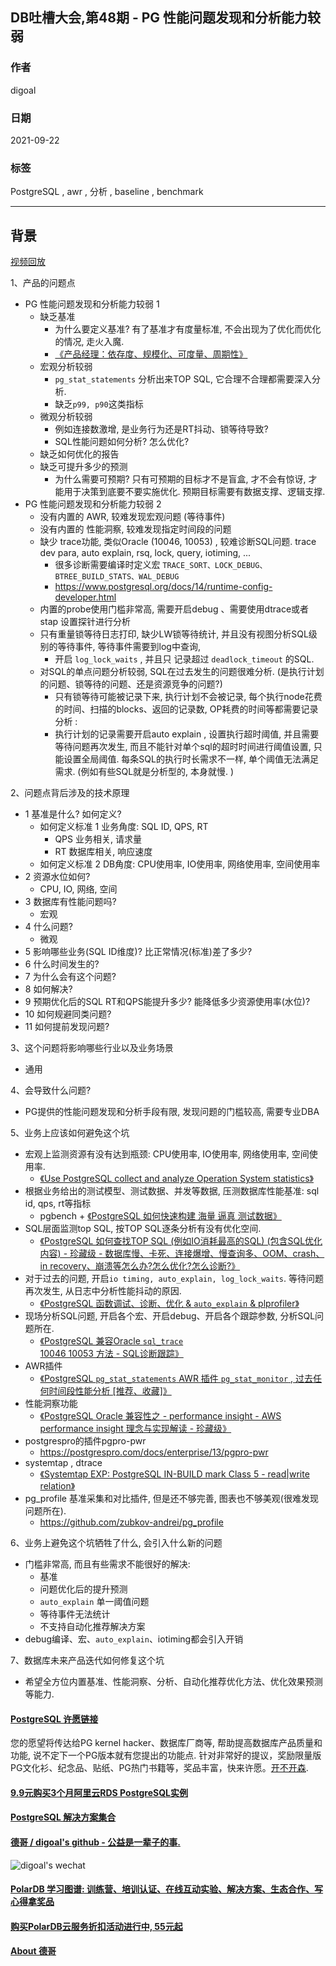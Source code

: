 ## DB吐槽大会,第48期 - PG 性能问题发现和分析能力较弱  
  
### 作者  
digoal  
  
### 日期  
2021-09-22  
  
### 标签  
PostgreSQL , awr , 分析 , baseline , benchmark      
  
----  
  
## 背景  
[视频回放](https://www.bilibili.com/video/BV1cL411x7me/)  
  
1、产品的问题点   
- PG 性能问题发现和分析能力较弱 1  
    - 缺乏基准  
        - 为什么要定义基准? 有了基准才有度量标准, 不会出现为了优化而优化的情况, 走火入魔.  
        - [《产品经理：依存度、规模化、可度量、周期性》](../202012/20201225_02.md)  
    - 宏观分析较弱  
        - `pg_stat_statements` 分析出来TOP SQL, 它合理不合理都需要深入分析.   
        - 缺乏`p99, p90`这类指标
    - 微观分析较弱  
        - 例如连接数激增, 是业务行为还是RT抖动、锁等待导致?
        - SQL性能问题如何分析? 怎么优化?  
    - 缺乏如何优化的报告  
    - 缺乏可提升多少的预测  
        - 为什么需要可预期? 只有可预期的目标才不是盲盒, 才不会有惊讶, 才能用于决策到底要不要实施优化. 预期目标需要有数据支撑、逻辑支撑.    
- PG 性能问题发现和分析能力较弱 2  
    - 没有内置的 AWR, 较难发现宏观问题 (等待事件)    
    - 没有内置的 性能洞察, 较难发现指定时间段的问题    
    - 缺少 trace功能, 类似Oracle (10046, 10053) , 较难诊断SQL问题.  trace dev para, auto explain, rsq, lock, query, iotiming, ...      
        - 很多诊断需要编译时定义宏 `TRACE_SORT、LOCK_DEBUG、BTREE_BUILD_STATS、WAL_DEBUG`   
        - https://www.postgresql.org/docs/14/runtime-config-developer.html   
    - 内置的probe使用门槛非常高, 需要开启debug 、需要使用dtrace或者stap 设置探针进行分析   
    - 只有重量锁等待日志打印, 缺少LW锁等待统计, 并且没有视图分析SQL级别的等待事件, 等待事件需要到log中查询,   
        - 开启 `log_lock_waits` , 并且只 记录超过 `deadlock_timeout` 的SQL.   
    - 对SQL的单点问题分析较弱, SQL在过去发生的问题很难分析. (是执行计划的问题、锁等待的问题、还是资源竞争的问题?)  
        - 只有锁等待可能被记录下来, 执行计划不会被记录, 每个执行node花费的时间、扫描的blocks、返回的记录数, OP耗费的时间等都需要记录分析 :   
        - 执行计划的记录需要开启auto explain , 设置执行超时阈值, 并且需要等待问题再次发生, 而且不能针对单个sql的超时时间进行阈值设置, 只能设置全局阈值. 每条SQL的执行时长需求不一样, 单个阈值无法满足需求. (例如有些SQL就是分析型的, 本身就慢. )   
  
2、问题点背后涉及的技术原理  
- 1 基准是什么? 如何定义?    
    - 如何定义标准 1 业务角度: SQL ID, QPS, RT  
        - QPS 业务相关, 请求量  
        - RT 数据库相关, 响应速度  
    - 如何定义标准 2 DB角度: CPU使用率, IO使用率, 网络使用率, 空间使用率    
- 2 资源水位如何?   
    - CPU, IO, 网络, 空间    
- 3 数据库有性能问题吗?   
    - 宏观  
- 4 什么问题?   
    - 微观  
- 5 影响哪些业务(SQL ID维度)? 比正常情况(标准)差了多少?   
- 6 什么时间发生的?   
- 7 为什么会有这个问题?   
- 8 如何解决?   
- 9 预期优化后的SQL RT和QPS能提升多少? 能降低多少资源使用率(水位)?   
- 10 如何规避同类问题?   
- 11 如何提前发现问题?   
  
3、这个问题将影响哪些行业以及业务场景  
- 通用  
  
4、会导致什么问题?  
- PG提供的性能问题发现和分析手段有限, 发现问题的门槛较高, 需要专业DBA  
  
5、业务上应该如何避免这个坑  
- 宏观上监测资源有没有达到瓶颈: CPU使用率, IO使用率, 网络使用率, 空间使用率.   
    - [《Use PostgreSQL collect and analyze Operation System statistics》](../201202/20120214_01.md)    
- 根据业务给出的测试模型、测试数据、并发等数据, 压测数据库性能基准: sql id, qps, rt等指标  
    - pgbench + [《PostgreSQL 如何快速构建 海量 逼真 测试数据》](../201711/20171121_01.md)    
- SQL层面监测top SQL, 按TOP SQL逐条分析有没有优化空间.   
    - [《PostgreSQL 如何查找TOP SQL (例如IO消耗最高的SQL) (包含SQL优化内容) - 珍藏级 - 数据库慢、卡死、连接爆增、慢查询多、OOM、crash、in recovery、崩溃等怎么办?怎么优化?怎么诊断?》](../201704/20170424_06.md)    
- 对于过去的问题, 开启`io timing, auto_explain, log_lock_waits`. 等待问题再次发生, 从日志中分析性能抖动的原因.   
    - [《PostgreSQL 函数调试、诊断、优化 & `auto_explain` & plprofiler》](../201611/20161121_02.md)    
- 现场分析SQL问题, 开启各个宏、开启debug、开启各个跟踪参数, 分析SQL问题所在.  
    - [《PostgreSQL 兼容Oracle `sql_trace` 10046 10053 方法 - SQL诊断跟踪》](../202109/20210904_04.md)    
- AWR插件  
    - [《PostgreSQL `pg_stat_statements` AWR 插件 `pg_stat_monitor` , 过去任何时间段性能分析 [推荐、收藏]》](../202104/20210415_01.md)    
- 性能洞察功能  
    - [《PostgreSQL Oracle 兼容性之 - performance insight - AWS performance insight 理念与实现解读 - 珍藏级》](../201901/20190125_02.md)   
- postgrespro的插件pgpro-pwr   
    - https://postgrespro.com/docs/enterprise/13/pgpro-pwr  
- systemtap , dtrace
    - [《Systemtap EXP: PostgreSQL IN-BUILD mark Class 5 - read|write relation》](../201310/20131016_05.md)  
- pg_profile 基准采集和对比插件, 但是还不够完善, 图表也不够美观(很难发现问题所在).
    - https://github.com/zubkov-andrei/pg_profile
  
6、业务上避免这个坑牺牲了什么, 会引入什么新的问题  
- 门槛非常高, 而且有些需求不能很好的解决:  
    - 基准  
    - 问题优化后的提升预测  
    - `auto_explain` 单一阈值问题  
    - 等待事件无法统计  
    - 不支持自动化推荐解决方案  
- debug编译、宏、`auto_explain`、iotiming都会引入开销  
  
7、数据库未来产品迭代如何修复这个坑  
- 希望全方位内置基准、性能洞察、分析、自动化推荐优化方法、优化效果预测等能力.   
  
  
  
#### [PostgreSQL 许愿链接](https://github.com/digoal/blog/issues/76 "269ac3d1c492e938c0191101c7238216")
您的愿望将传达给PG kernel hacker、数据库厂商等, 帮助提高数据库产品质量和功能, 说不定下一个PG版本就有您提出的功能点. 针对非常好的提议，奖励限量版PG文化衫、纪念品、贴纸、PG热门书籍等，奖品丰富，快来许愿。[开不开森](https://github.com/digoal/blog/issues/76 "269ac3d1c492e938c0191101c7238216").  
  
  
#### [9.9元购买3个月阿里云RDS PostgreSQL实例](https://www.aliyun.com/database/postgresqlactivity "57258f76c37864c6e6d23383d05714ea")
  
  
#### [PostgreSQL 解决方案集合](https://yq.aliyun.com/topic/118 "40cff096e9ed7122c512b35d8561d9c8")
  
  
#### [德哥 / digoal's github - 公益是一辈子的事.](https://github.com/digoal/blog/blob/master/README.md "22709685feb7cab07d30f30387f0a9ae")
  
  
![digoal's wechat](../pic/digoal_weixin.jpg "f7ad92eeba24523fd47a6e1a0e691b59")
  
  
#### [PolarDB 学习图谱: 训练营、培训认证、在线互动实验、解决方案、生态合作、写心得拿奖品](https://www.aliyun.com/database/openpolardb/activity "8642f60e04ed0c814bf9cb9677976bd4")
  
  
#### [购买PolarDB云服务折扣活动进行中, 55元起](https://www.aliyun.com/activity/new/polardb-yunparter?userCode=bsb3t4al "e0495c413bedacabb75ff1e880be465a")
  
  
#### [About 德哥](https://github.com/digoal/blog/blob/master/me/readme.md "a37735981e7704886ffd590565582dd0")
  
